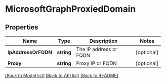 # MicrosoftGraphProxiedDomain

## Properties

Name | Type | Description | Notes
------------ | ------------- | ------------- | -------------
**IpAddressOrFQDN** | **string** | The IP address or FQDN | [optional] 
**Proxy** | **string** | Proxy IP or FQDN | [optional] 

[[Back to Model list]](../README.md#documentation-for-models) [[Back to API list]](../README.md#documentation-for-api-endpoints) [[Back to README]](../README.md)



